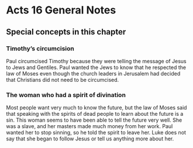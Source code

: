 # Acts 16 General Notes
## Special concepts in this chapter

### Timothy’s circumcision

Paul circumcised Timothy because they were telling the message of Jesus to Jews and Gentiles. Paul wanted the Jews to know that he respected the law of Moses even though the church leaders in Jerusalem had decided that Christians did not need to be circumcised.

### The woman who had a spirit of divination

Most people want very much to know the future, but the law of Moses said that speaking with the spirits of dead people to learn about the future is a sin. This woman seems to have been able to tell the future very well. She was a slave, and her masters made much money from her work. Paul wanted her to stop sinning, so he told the spirit to leave her. Luke does not say that she began to follow Jesus or tell us anything more about her.